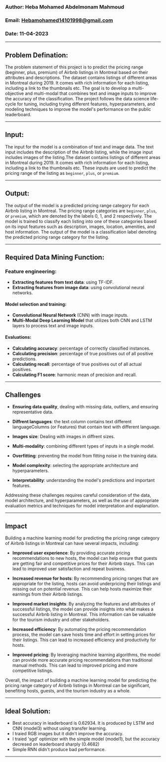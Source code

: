 
### **Author**: Heba Mohamed Abdelmonam Mahmoud 
### **Email**: Hebamohamed14101998@gmail.com 
### **Date**:  11-04-2023

---

## **Problem Defination:**

The problem statement of this project is to predict the pricing range (beginner, plus, premium) of Airbnb listings in Montreal based on their attributes and descriptions. The dataset contains listings of different areas in Montreal during 2019. It comes with rich information for each listing, including a link to the thumbnails etc. The goal is to develop a multi-objective and multi-modal that combines text and image inputs to improve the accuracy of the classification. The project follows the data science life-cycle for tuning, including trying different features, hyperparameters, and modeling techniques to improve the model's performance on the public leaderboard.

---
## **Input:**

The input for the model is a combination of text and image data. The text input includes the description of the Airbnb listing, while the image input includes images of the listing.The dataset contains listings of different areas in Montreal during 2019. It comes with rich information for each listing, including a link to the thumbnails etc. These inputs are used to predict the pricing range of the listing as `beginner`, `plus`, or `premium`.

---

## **Output:**

The output of the model is a predicted pricing range category for each Airbnb listing in Montreal. The pricing range categories are `beginner`, `plus`, or `premium`, which are denoted by the labels 0, 1, and 2 respectively. The model is trained to classify each listing into one of these categories based on its input features such as description, images, location, amenities, and host information. The output of the model is a classification label denoting the predicted pricing range category for the listing.

---

## **Required Data Mining Function:**


### **Feature engineering:**
- **Extracting features from text data**: using TF-IDF.
- **Extracting features from image data**: using convolutional neural networks.

#### **Model selection and training:**

- **Convolutional Neural Network** (CNN) with image inputs.
- **Multi-Modal Deep Learning Model** that utilizes both CNN and LSTM layers to process text and image inputs.

#### **Evaluations:**

- **Calculating accuracy**: percentage of correctly classified instances.
- **Calculating precision**: percentage of true positives out of all positive predictions.
- **Calculating recall**: percentage of true positives out of all actual positives.
- **Calculating F1 score**: harmonic mean of precision and recall.

---

## **Challenges**

- **Ensuring data quality**, dealing with missing data, outliers, and ensuring representative data.

- **Diffrent languages**: the text column contains text different languageColumns (or Features) that contain text with different language.

- **Images size**: Dealing with images in diffrent sizes.

- **Multi-modality**: combining different types of inputs in a single model.

- **Overfitting**: preventing the model from fitting noise in the training data.

- **Model complexity**: selecting the appropriate architecture and hyperparameters.

- **Interpretability**: understanding the model's predictions and important features.


Addressing these challenges requires careful consideration of the data, model architecture, and hyperparameters, as well as the use of appropriate evaluation metrics and techniques for model interpretation and explanation.

---
## **Impact**


Building a machine learning model for predicting the pricing range category of Airbnb listings in Montreal can have several impacts, including:

- **Improved user experience**: By providing accurate pricing recommendations to new hosts, the model can help ensure that guests are getting fair and competitive prices for their Airbnb stays. This can lead to improved user satisfaction and repeat business.

- **Increased revenue for hosts**: By recommending pricing ranges that are appropriate for the listing, hosts can avoid underpricing their listings and missing out on potential revenue. This can help hosts maximize their earnings from their Airbnb listings.

- **Improved market insights**: By analyzing the features and attributes of successful listings, the model can provide insights into what makes a successful Airbnb listing in Montreal. This information can be valuable for the tourism industry and other stakeholders.

- **Increased efficiency**: By automating the pricing recommendation process, the model can save hosts time and effort in setting prices for their listings. This can lead to increased efficiency and productivity for hosts.

- **Improved pricing**: By leveraging machine learning algorithms, the model can provide more accurate pricing recommendations than traditional manual methods. This can lead to improved pricing and more competitive listings.

Overall, the impact of building a machine learning model for predicting the pricing range category of Airbnb listings in Montreal can be significant, benefiting hosts, guests, and the tourism industry as a whole.

---

## **Ideal Solution:**

- Best accuracy in leaderboard is 0.62934. It is produced by LSTM and CNN (model3) without using transfer learning.
- I traied RGB images but it didn't improve the accuracy.
- I traied 'sgd' optimizer with the simple model (model1), but the accuracy decresed on leaderboard sharply (0.4682)
- Simple RNN didn't produce bad performance.

---



